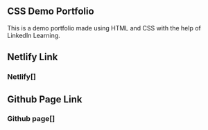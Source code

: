## CSS Demo Portfolio

This is a demo portfolio made using HTML and CSS with the help of LinkedIn Learning.

## Netlify Link

### Netlify[]

## Github Page Link

### Github page[]
